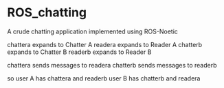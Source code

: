 # ROS_chatting
A crude chatting application implemented using ROS-Noetic

chattera expands to Chatter A
readera expands to Reader A
chatterb expands to Chatter B
readerb expands to Reader B

chattera sends messages to readera
chatterb sends messages to readerb

so user A has chattera and readerb
user B has chatterb and readera
